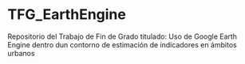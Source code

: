 # TFG_EarthEngine
Repositorio del Trabajo de Fin de Grado titulado: Uso de Google Earth Engine dentro dun contorno de estimación de indicadores en ámbitos urbanos
